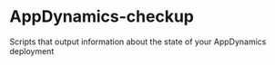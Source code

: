 # AppDynamics-checkup
Scripts that output information about the state of your AppDynamics deployment
